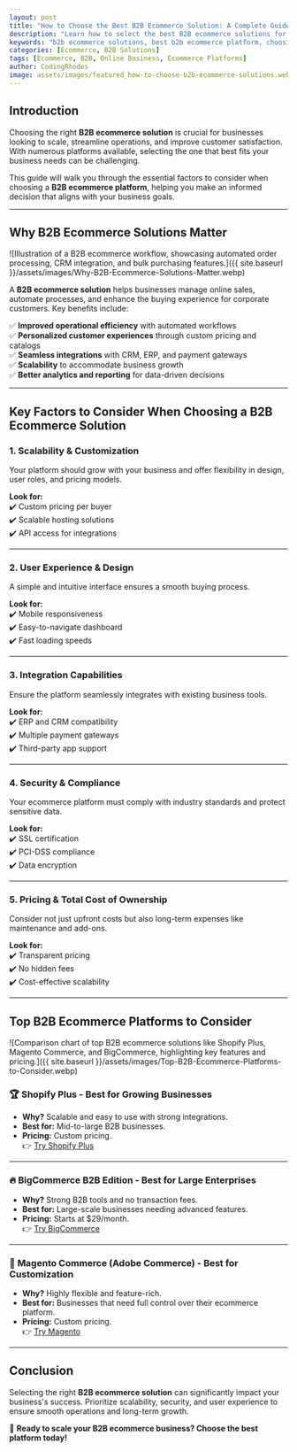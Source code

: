 ```yaml
---
layout: post
title: "How to Choose the Best B2B Ecommerce Solution: A Complete Guide"
description: "Learn how to select the best B2B ecommerce solutions for your business. This complete guide covers essential features, pricing, integrations, and expert recommendations to help you make an informed decision."
keywords: "b2b ecommerce solutions, best b2b ecommerce platform, choosing b2b ecommerce, b2b online store, business ecommerce platforms"
categories: [Ecommerce, B2B Solutions]
tags: [Ecommerce, B2B, Online Business, Ecommerce Platforms]
author: CodingRhodes
image: assets/images/featured_how-to-choose-b2b-ecommerce-solutions.webp
---
```


## Introduction

Choosing the right **B2B ecommerce solution** is crucial for businesses looking to scale, streamline operations, and improve customer satisfaction. With numerous platforms available, selecting the one that best fits your business needs can be challenging.

This guide will walk you through the essential factors to consider when choosing a **B2B ecommerce platform**, helping you make an informed decision that aligns with your business goals.

---

## Why B2B Ecommerce Solutions Matter

![Illustration of a B2B ecommerce workflow, showcasing automated order processing, CRM integration, and bulk purchasing features.]({{ site.baseurl }}/assets/images/Why-B2B-Ecommerce-Solutions-Matter.webp)

A **B2B ecommerce solution** helps businesses manage online sales, automate processes, and enhance the buying experience for corporate customers. Key benefits include:

✅ **Improved operational efficiency** with automated workflows  
✅ **Personalized customer experiences** through custom pricing and catalogs  
✅ **Seamless integrations** with CRM, ERP, and payment gateways  
✅ **Scalability** to accommodate business growth  
✅ **Better analytics and reporting** for data-driven decisions  

---

## Key Factors to Consider When Choosing a B2B Ecommerce Solution

### 1. **Scalability & Customization**
Your platform should grow with your business and offer flexibility in design, user roles, and pricing models.

**Look for:**  
✔️ Custom pricing per buyer  
✔️ Scalable hosting solutions  
✔️ API access for integrations  

---

### 2. **User Experience & Design**
A simple and intuitive interface ensures a smooth buying process.

**Look for:**  
✔️ Mobile responsiveness  
✔️ Easy-to-navigate dashboard  
✔️ Fast loading speeds  

---

### 3. **Integration Capabilities**
Ensure the platform seamlessly integrates with existing business tools.

**Look for:**  
✔️ ERP and CRM compatibility  
✔️ Multiple payment gateways  
✔️ Third-party app support  

---

### 4. **Security & Compliance**
Your ecommerce platform must comply with industry standards and protect sensitive data.

**Look for:**  
✔️ SSL certification  
✔️ PCI-DSS compliance  
✔️ Data encryption  

---

### 5. **Pricing & Total Cost of Ownership**
Consider not just upfront costs but also long-term expenses like maintenance and add-ons.

**Look for:**  
✔️ Transparent pricing  
✔️ No hidden fees  
✔️ Cost-effective scalability  

---

## Top B2B Ecommerce Platforms to Consider

![Comparison chart of top B2B ecommerce solutions like Shopify Plus, Magento Commerce, and BigCommerce, highlighting key features and pricing.]({{ site.baseurl }}/assets/images/Top-B2B-Ecommerce-Platforms-to-Consider.webp)

### 🏆 **Shopify Plus** - Best for Growing Businesses  
- **Why?** Scalable and easy to use with strong integrations.  
- **Best for:** Mid-to-large B2B businesses.  
- **Pricing:** Custom pricing.  
👉 [Try Shopify Plus](https://www.shopify.com/plus)

---

### 🔥 **BigCommerce B2B Edition** - Best for Large Enterprises  
- **Why?** Strong B2B tools and no transaction fees.  
- **Best for:** Large-scale businesses needing advanced features.  
- **Pricing:** Starts at $29/month.  
👉 [Try BigCommerce](https://www.bigcommerce.com/)

---

### 🔧 **Magento Commerce (Adobe Commerce)** - Best for Customization  
- **Why?** Highly flexible and feature-rich.  
- **Best for:** Businesses that need full control over their ecommerce platform.  
- **Pricing:** Custom pricing.  
👉 [Try Magento](https://business.adobe.com/products/magento/magento-commerce.html)

---

## Conclusion
Selecting the right **B2B ecommerce solution** can significantly impact your business's success. Prioritize scalability, security, and user experience to ensure smooth operations and long-term growth.

🚀 **Ready to scale your B2B ecommerce business? Choose the best platform today!**

